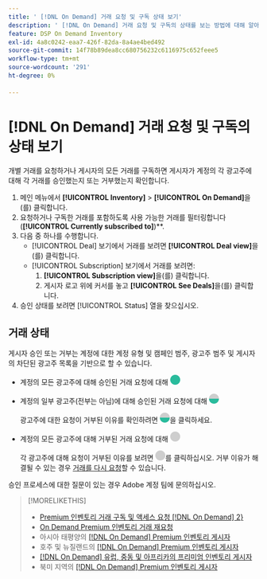 ```yaml
---
title: ' [!DNL On Demand] 거래 요청 및 구독 상태 보기'
description: ' [!DNL On Demand] 거래 요청 및 구독의 상태를 보는 방법에 대해 알아봅니다.'
feature: DSP On Demand Inventory
exl-id: 4a8c0242-eaa7-426f-82da-8a4ae4bed492
source-git-commit: 14f78b89dea8cc680756232c6116975c652feee5
workflow-type: tm+mt
source-wordcount: '291'
ht-degree: 0%

---
```


# [!DNL On Demand] 거래 요청 및 구독의 상태 보기

개별 거래를 요청하거나 게시자의 모든 거래를 구독하면 게시자가 계정의 각 광고주에 대해 각 거래를 승인했는지 또는 거부했는지 확인합니다.

1. 메인 메뉴에서 **[!UICONTROL Inventory]** > **[!UICONTROL On Demand]**&#x200B;을(를) 클릭합니다.
1. 요청하거나 구독한 거래를 포함하도록 사용 가능한 거래를 필터링합니다(**[!UICONTROL Currently subscribed to]**)**.
1. 다음 중 하나를 수행합니다.
   * [!UICONTROL Deal] 보기에서 거래를 보려면 **[!UICONTROL Deal view]**&#x200B;을(를) 클릭합니다.
   * [!UICONTROL Subscription] 보기에서 거래를 보려면:
      1. **[!UICONTROL Subscription view]**&#x200B;을(를) 클릭합니다.
      1. 게시자 로고 위에 커서를 놓고 **[!UICONTROL See Deals]**&#x200B;을(를) 클릭합니다.
1. 승인 상태를 보려면 [!UICONTROL Status] 열을 찾으십시오.

## 거래 상태

게시자 승인 또는 거부는 계정에 대한 계정 유형 및 캠페인 범주, 광고주 범주 및 게시자의 차단된 광고주 목록을 기반으로 할 수 있습니다.

* 계정의 모든 광고주에 대해 승인된 거래 요청에 대해 ![완전히 승인됨](/help/dsp/assets/approved.png)

* 계정의 일부 광고주(전부는 아님)에 대해 승인된 거래 요청에 대해 ![부분적으로 승인됨](/help/dsp/assets/partly-approved.png)

  광고주에 대한 요청이 거부된 이유를 확인하려면 ![부분적으로 승인됨](/help/dsp/assets/partly-approved.png)을 클릭하세요.

* 계정의 모든 광고주에 대해 거부된 거래 요청에 대해 ![거부됨](/help/dsp/assets/denied.png)

  각 광고주에 대해 요청이 거부된 이유를 보려면 ![거부](/help/dsp/assets/denied.png)를 클릭하십시오. 거부 이유가 해결될 수 있는 경우 [거래를 다시 요청](/help/dsp/inventory/on-demand-inventory-rerequest.md)할 수 있습니다.

승인 프로세스에 대한 질문이 있는 경우 Adobe 계정 팀에 문의하십시오.

>[!MORELIKETHIS]
>
>* [Premium 인벤토리 거래 구독 및 액세스 요청 [!DNL On Demand] 2&rbrace;](on-demand-inventory-subscribe.md)
>* [On Demand Premium 인벤토리 거래 재요청](on-demand-inventory-rerequest.md)
>* 아시아 태평양의 [[!DNL On Demand] Premium 인벤토리 게시자](on-demand-inventory-publishers-apac.md)
>* 호주 및 뉴질랜드의 [[!DNL On Demand] Premium 인벤토리 게시자](on-demand-inventory-publishers-anz.md)
>* [[!DNL On Demand] 유럽, 중동 및 아프리카의 프리미엄 인벤토리 게시자](on-demand-inventory-publishers-emea.md)
>* 북미 지역의 [[!DNL On Demand] Premium 인벤토리 게시자](on-demand-inventory-publishers-na.md)
